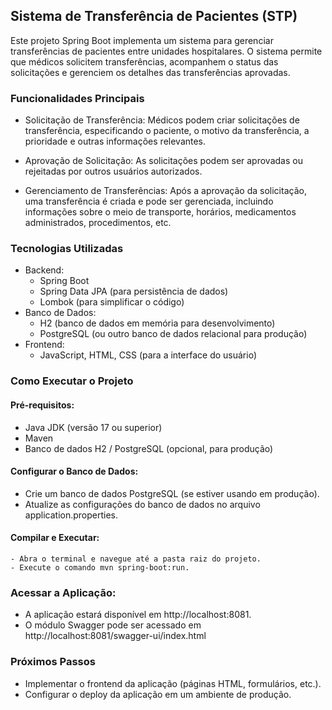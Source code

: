 ## Sistema de Transferência de Pacientes (STP)

Este projeto Spring Boot implementa um sistema para gerenciar transferências de pacientes entre unidades hospitalares. O sistema permite que médicos solicitem transferências, acompanhem o status das solicitações e gerenciem os detalhes das transferências aprovadas.

### Funcionalidades Principais

- Solicitação de Transferência: Médicos podem criar solicitações de transferência, especificando o paciente, o motivo da transferência, a prioridade e outras informações relevantes.
    
- Aprovação de Solicitação: As solicitações podem ser aprovadas ou rejeitadas por outros usuários autorizados.
    
- Gerenciamento de Transferências: Após a aprovação da solicitação, uma transferência é criada e pode ser gerenciada, incluindo informações sobre o meio de transporte, horários, medicamentos administrados, procedimentos, etc.

### Tecnologias Utilizadas

- Backend:
    - Spring Boot
    - Spring Data JPA (para persistência de dados)
    - Lombok (para simplificar o código)
- Banco de Dados:
    - H2 (banco de dados em memória para desenvolvimento)
    - PostgreSQL (ou outro banco de dados relacional para produção)
- Frontend:
    - JavaScript, HTML, CSS (para a interface do usuário)

### Como Executar o Projeto

#### Pré-requisitos:
- Java JDK (versão 17 ou superior)
- Maven
- Banco de dados H2 / PostgreSQL (opcional, para produção)

#### Configurar o Banco de Dados:
- Crie um banco de dados PostgreSQL (se estiver usando em produção).
- Atualize as configurações do banco de dados no arquivo application.properties.

#### Compilar e Executar:
    - Abra o terminal e navegue até a pasta raiz do projeto.
    - Execute o comando mvn spring-boot:run.

### Acessar a Aplicação:
- A aplicação estará disponível em http://localhost:8081.
- O módulo Swagger pode ser acessado em http://localhost:8081/swagger-ui/index.html

### Próximos Passos

- Implementar o frontend da aplicação (páginas HTML, formulários, etc.).
- Configurar o deploy da aplicação em um ambiente de produção.